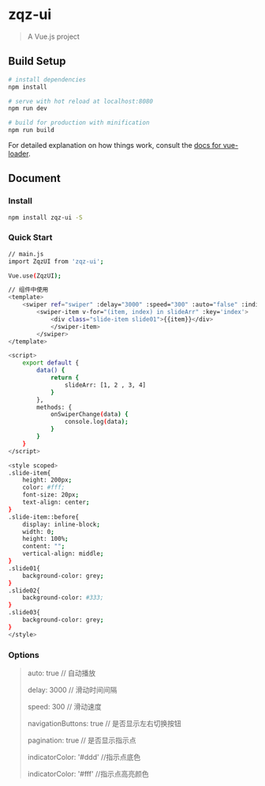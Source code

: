 # zqz-ui

> A Vue.js project

## Build Setup

``` bash
# install dependencies
npm install

# serve with hot reload at localhost:8080
npm run dev

# build for production with minification
npm run build
```

For detailed explanation on how things work, consult the [docs for vue-loader](http://vuejs.github.io/vue-loader).

## Document

### Install

``` bash
npm install zqz-ui -S
```

### Quick Start

```bash
// main.js
import ZqzUI from 'zqz-ui';

Vue.use(ZqzUI);

// 组件中使用
<template>
    <swiper ref="swiper" :delay="3000" :speed="300" :auto="false" :indicatorColor="'pink'" :indicatorActiveColor="'red'" @change="onSwiperChange">
        <swiper-item v-for="(item, index) in slideArr" :key='index'>
            <div class="slide-item slide01">{{item}}</div>
            </swiper-item>
        </swiper>
</template>

<script>
    export default {
        data() {
            return {
                slideArr: [1, 2 , 3, 4]
            }
        },
        methods: {
            onSwiperChange(data) {
                console.log(data);
            }
        }
    }
</script>

<style scoped>
.slide-item{
    height: 200px;
    color: #fff;
    font-size: 20px;
    text-align: center;
}
.slide-item::before{
    display: inline-block;
    width: 0;
    height: 100%;
    content: "";
    vertical-align: middle;
}
.slide01{
    background-color: grey;
}
.slide02{
    background-color: #333;
}
.slide03{
    background-color: grey;
}
</style>
```
### Options

> auto: true  // 自动播放
> 
> delay: 3000 // 滑动时间间隔
> 
> speed: 300 // 滑动速度
> 
> navigationButtons: true // 是否显示左右切换按钮
> 
> pagination: true // 是否显示指示点
> 
> indicatorColor: '#ddd' //指示点底色
> 
> indicatorColor: '#fff' //指示点高亮颜色